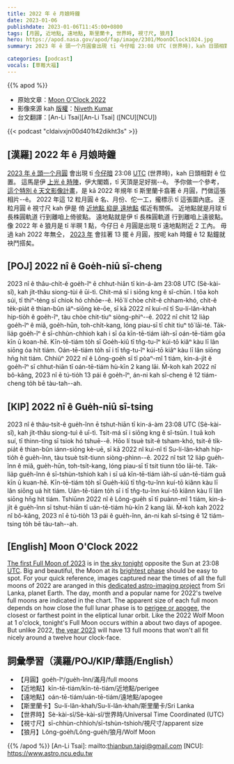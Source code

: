 ```yaml
---
title: 2022 年 ê 月娘時鐘
date: 2023-01-06
publishdate: 2023-01-06T11:45:00+0800
tags: [月圓, 近地點, 遠地點, 斯里蘭卡, 世界時, 視寸尺, 狼月]
hero: https://apod.nasa.gov/apod/fap/image/2301/MoonOClock1024.jpg
summary: 2023 年 ê 頭一个月圓會出現 tī 今仔暗 23:08 UTC (世界時)，kah 日頭相對 ê 位置。

categories: [podcast]
vocals: [草莓大福]
---
```


{{% apod %}}

- 原始文章：[Moon O'Clock 2022](https://apod.nasa.gov/apod/ap230106.html)
- 影像來源 kah [版權][copyright]：[Niveth Kumar](https://www.instagram.com/nivethz/)
- 台文翻譯：[An-Li Tsai][An-Li Tsai] ([NCU][NCU])

{{< podcast "cldaivxjn00d401t42dikht3s" >}}

## [漢羅] 2022 年 ê 月娘時鐘
[2023 年 ê 頭一个月圓][The first Full Moon of 2023] 會出現 tī [今仔暗][the sky tonight] 23:08 [UTC][UTC] (世界時)，kah 日頭相對 ê 位置。
這馬是伊 [上光 ê 時陣][brightest phase]，伊大閣媠，tī 天頂是足好揣--ê。
予你做一个參考，[這个特別 ê 天文影像計畫][dedicated astro-imaging project]，是 kā 2022 年規年 tī 斯里蘭卡翕著 ê 月圓，鬥做這張相片--ê。
2022 年這 12 粒月圓 ê 名、月份、佗一工，攏標示 tī 這張圖內底。
逐粒月圓 ê 視寸尺 kah 伊是 倚 [近地點 抑是 遠地點][perigee or apogee] 偌近有關係。
近地點就是月球 tī 長株圓軌道 行到離咱上倚彼點。
遠地點就是伊 tī 長株圓軌道 行到離咱上遠彼點。
像 2022 年 ê 狼月是 tī 半暝 1 點，今仔日 ê 月圓是出現 tī 遠地點附近 2 工內。
毋過 kah 2022 年無仝， [2023 年][the year 2023] 會拄著 13 擺 ê 月圓，按呢 kah 時鐘 ê 12 點鐘就袂鬥搭矣。


## [POJ] 2022 nî ê Goe̍h-niû sî-cheng
2023 nî ê thâu-chi̍t-ê goe̍h-îⁿ ē chhut-hiān tī kin-á-àm 23:08 UTC (Sè-kài-sî), kah ji̍t-thâu siong-tùi ê ūi-tì.
Chit-má sī i siōng kng ê sî-chūn.
I tōa koh súi, tī thiⁿ-téng sī chiok hó chhōe--ê.
Hō͘ lí chòe chi̍t-ê chham-khó, chit-ê te̍k-pia̍t ê thian-bûn iáⁿ-siōng kè-ōe, sī kā 2022 nî kui-nî tī Su-lí-lân-khah hip-tio̍h ê goe̍h-îⁿ, tàu chòe chit-tiuⁿ siòng-phìⁿ--ê.
2022 nî chit 12 lia̍p goe̍h-îⁿ ê miâ, goe̍h-hūn, toh-chi̍t-kang, lóng piau-sī tī chit tiuⁿ tô͘ lāi-té.
Ta̍k-lia̍p goe̍h-îⁿ ê sī-chhùn-chhioh kah i sī óa kīn-tē-tiám ia̍h-sī oán-tē-tiám gōa kīn ū koan-hē.
Kīn-tē-tiám to̍h sī Goe̍h-kiû tī tn̂g-tu-îⁿ kúi-tō kiâⁿ kàu lī lân siōng óa hit tiám.
Oán-tē-tiám to̍h sī i tī tn̂g-tu-îⁿ kúi-tō kiâⁿ kàu lī lân siōng hn̄g hit tiám.
Chhiūⁿ 2022 nî ê Lông-goe̍h sī tī pòaⁿ-mî 1 tiám, kin-á-ji̍t ê goe̍h-îⁿ sī chhut-hiān tī oán-tē-tiám hù-kīn 2 kang lāi.
M̄-koh kah 2022 nî bô-kâng, 2023 nî ē tú-tio̍h 13 pái ê goe̍h-îⁿ, án-ni kah sî-cheng ê 12 tiám-cheng to̍h bē tàu-tah--ah.


## [KIP] 2022 nî ê Gue̍h-niû sî-tsing
2023 nî ê thâu-tsi̍t-ê gue̍h-înn ē tshut-hiān tī kin-á-àm 23:08 UTC (Sè-kài-sî), kah ji̍t-thâu siong-tuì ê uī-tì.
Tsit-má sī i siōng kng ê sî-tsūn.
I tuā koh suí, tī thinn-tíng sī tsiok hó tshuē--ê.
Hōo lí tsuè tsi̍t-ê tsham-khó, tsit-ê ti̍k-pia̍t ê thian-bûn iánn-siōng kè-uē, sī kā 2022 nî kui-nî tī Su-lí-lân-khah hip-tio̍h ê gue̍h-înn, tàu tsuè tsit-tiunn siòng-phìnn--ê.
2022 nî tsit 12 lia̍p gue̍h-înn ê miâ, gue̍h-hūn, toh-tsi̍t-kang, lóng piau-sī tī tsit tiunn tôo lāi-té.
Ta̍k-lia̍p gue̍h-înn ê sī-tshùn-tshioh kah i sī uá kīn-tē-tiám ia̍h-sī uán-tē-tiám guā kīn ū kuan-hē.
Kīn-tē-tiám to̍h sī Gue̍h-kiû tī tn̂g-tu-înn kuí-tō kiânn kàu lī lân siōng uá hit tiám.
Uán-tē-tiám to̍h sī i tī tn̂g-tu-înn kuí-tō kiânn kàu lī lân siōng hn̄g hit tiám.
Tshiūnn 2022 nî ê Lông-gue̍h sī tī puànn-mî 1 tiám, kin-á-ji̍t ê gue̍h-înn sī tshut-hiān tī uán-tē-tiám hù-kīn 2 kang lāi.
M̄-koh kah 2022 nî bô-kâng, 2023 nî ē tú-tio̍h 13 pái ê gue̍h-înn, án-ni kah sî-tsing ê 12 tiám-tsing to̍h bē tàu-tah--ah.


## [English] Moon O'Clock 2022

[The first Full Moon of 2023][The first Full Moon of 2023] is in [the sky tonight][the sky tonight] opposite the Sun at 23:08 [UTC][UTC].
Big and beautiful, the Moon at its [brightest phase][brightest phase] should be easy to spot.
For your quick reference, images captured near the times of all the full moons of 2022 are aranged in this [dedicated astro-imaging project][dedicated astro-imaging project] from Sri Lanka, planet Earth.
The day, month and a popular name for 2022's twelve full moons are indicated in the chart.
The apparent size of each full moon depends on how close the full lunar phase is to [perigee or apogee][perigee or apogee], the closest or farthest point in the eliptical lunar orbit.
Like the 2022 Wolf Moon at 1 o'clock, tonight's Full Moon occurs within a about two days of apogee.
But unlike 2022, [the year 2023][the year 2023] will have 13 full moons that won't all fit nicely around a twelve hour clock-face.


## 詞彙學習（漢羅/POJ/KIP/華語/English）
- 【月圓】goe̍h-îⁿ/gue̍h-înn/滿月/full moons
- 【近地點】kīn-tē-tiám/kīn-tē-tiám/近地點/perigee
- 【遠地點】oán-tē-tiám/uán-tē-tiám/遠地點/apogee
- 【斯里蘭卡】Su-lí-lân-khah/Su-lí-lân-khah/斯里蘭卡/Sri Lanka
- 【世界時】Sè-kài-sî/Sè-kài-sî/世界時/Universal Time Coordinated (UTC)
- 【視寸尺】sī-chhùn-chhioh/sī-tshùn-tshioh/視尺寸/apparent size
- 【狼月】Lông-goe̍h/Lông-gue̍h/狼月/Wolf Moon


{{% /apod %}}
[An-Li Tsai]: mailto:thianbun.taigi@gmail.com
[NCU]: https://www.astro.ncu.edu.tw

[copyright]: https://apod.nasa.gov/apod/fap/lib/about_apod.html#srapply
[License]: https://creativecommons.org/licenses/by/2.0/


[The first Full Moon of 2023]:https://earthsky.org/tonight/january-full-moon-is-the-wolf-moon/
[the sky tonight]:https://solarsystem.nasa.gov/skywatching/whats-up/
[UTC]:https://earthsky.org/astronomy-essentials/universal-time/
[brightest phase]:https://apod.nasa.gov/apod/ap211118.html
[dedicated astro-imaging project]:https://www.instagram.com/p/Cmwq5ubSyw_/
[perigee or apogee]:https://apod.nasa.gov/apod/MoonApogeePerigee1024.jpg
[the year 2023]:https://solarsystem.nasa.gov/resources/2785/moon-phases-2023/
